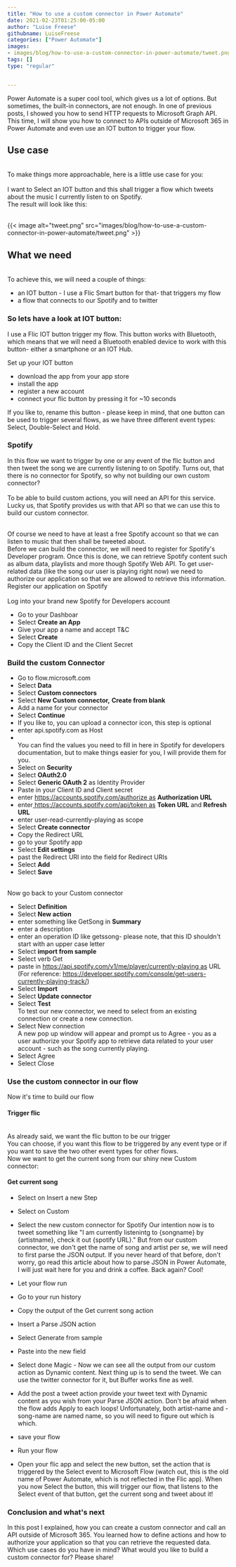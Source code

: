 ```yaml
---
title: "How to use a custom connector in Power Automate"
date: 2021-02-23T01:25:00-05:00
author: "Luise Freese"
githubname: LuiseFreese
categories: ["Power Automate"]
images:
- images/blog/how-to-use-a-custom-connector-in-power-automate/tweet.png
tags: []
type: "regular"


---
```


Power Automate is a super cool tool, which gives us a lot of options.
But sometimes, the built-in connectors, are not enough. In one of
previous posts, I showed you how to send HTTP requests to Microsoft
Graph API. This time, I will show you how to connect to APIs outside of
Microsoft 365 in Power Automate and even use an IOT button to trigger
your flow.


##  Use case 

\
To make things more approachable, here is a little use case for you:\
\
I want to Select an IOT button and this shall trigger a flow which
tweets about the music I currently listen to on Spotify.\
The result will look like this:

\
{{< image alt="tweet.png" src="images/blog/how-to-use-a-custom-connector-in-power-automate/tweet.png" >}}

##  What we need 

\
To achieve this, we will need a couple of things:

-   an IOT button - I use a Flic Smart button for that- that triggers my
    flow
-   a flow that connects to our Spotify and to twitter

### So lets have a look at IOT button: 

I use a Flic IOT button trigger my flow. This button works with
Bluetooth, which means that we will need a Bluetooth enabled device to
work with this button- either a smartphone or an IOT Hub.

Set up your IOT button

-   download the app from your app store
-   install the app
-   register a new account
-   connect your flic button by pressing it for \~10 seconds

If you like to, rename this button - please keep in mind, that one
button can be used to trigger several flows, as we have three different
event types: Select, Double-Select and Hold.

###  Spotify 

In this flow we want to trigger by one or any event of the flic button
and then tweet the song we are currently listening to on Spotify. Turns
out, that there is no connector for Spotify, so why not building our own
custom connector?\
\
To be able to build custom actions, you will need an API for this
service. Lucky us, that Spotify provides us with that API so that we can
use this to build our custom connector.

\
Of course we need to have at least a free Spotify account so that we can
listen to music that then shall be tweeted about.\
Before we can build the connector, we will need to register for
Spotify's Developer program. Once this is done, we can retrieve Spotify
content such as album data, playlists and more though Spotify Web API.
To get user-related data (like the song our user is playing right now)
we need to authorize our application so that we are allowed to retrieve
this information.\
Register our application on Spotify\
\
Log into your brand new Spotify for Developers account
-   Go to your Dashboar
-   Select **Create an App**
-   Give your app a name and accept T&C
-   Select **Create**
-   Copy the Client ID and the Client Secret
### Build the custom Connector 

-   Go to flow.microsoft.com
-   Select **Data**
-   Select **Custom connectors**
-   Select **New Custom connector,** **Create from blank**
-   Add a name for your connector
-   Select **Continue**
-   If you like to, you can upload a connector icon, this step is
    optional
-   enter api.spotify.com as Host
-   \
    You can find the values you need to fill in here in Spotify for
    developers documentation, but to make things easier for you, I will
    provide them for you.
-   Select on **Security**
-   Select **OAuth2.0**
-   Select **Generic OAuth 2** as Identity Provider
-   Paste in your Client ID and Client secret
-   enter [https://accounts.spotify.com/authorize
    as](https://accounts.spotify.com/authorize&nbsp;as) **Authorization
    URL**
-   enter[ https://accounts.spotify.com/api/token
    as](https://accounts.spotify.com/api/token&nbsp;as) **Token URL**
    and **Refresh URL**
-   enter user-read-currently-playing as scope
-   Select **Create connector**
-   Copy the Redirect URL
-   go to your Spotify app
-   Select **Edit settings**
-   past the Redirect URI into the field for Redirect URIs
-   Select **Add**
-   Select **Save**

\
Now go back to your Custom connector

-   Select **Definition**
-   Select **New action**
-   enter something like GetSong in **Summary**
-   enter a description
-   enter an operation ID like getssong- please note, that this ID
    shouldn't start with an upper case letter
-   Select **import from sample**
-   Select verb Get
-   paste in [https://api.spotify.com/v1/me/player/currently-playing
    as](https://api.spotify.com/v1/me/player/currently-playing&nbsp;as)
    URL\
    (For reference:
    <https://developer.spotify.com/console/get-users-currently-playing-track/>)
-   Select **Import**
-   Select **Update connector**
-   Select **Test**\
    To test our new connector, we need to select from an existing
    connection or create a new connection.
-   Select New connection\
    A new pop up window will appear and prompt us to Agree - you as a
    user authorize your Spotify app to retrieve data related to your
    user account - such as the song currently playing.
-   Select Agree
-   Select Close

### Use the custom connector in our flow 

Now it's time to build our flow

####  Trigger flic 

\
As already said, we want the flic button to be our trigger\
You can choose, if you want this flow to be triggered by any event type
or if you want to save the two other event types for other flows.\
Now we want to get the current song from our shiny new Custom connector:

####  Get current song 
-   Select on Insert a new Step

-   Select on Custom

-   Select the new custom connector for Spotify
    Our intention now is to tweet something like "I am currently
    listenintg to {songname} by {artistname}, check it out {spotify
    URL}." But from our custom connector, we don't get the name of
    song and artist per se, we will need to first parse the JSON output.
    If you never heard of that before, don't worry, go read this
    article about how to parse JSON in Power Automate, I will just wait
    here for you and drink a coffee.
    Back again? Cool!
     

-   Let your flow run

-   Go to your run history

-   Copy the output of the Get current song action

-   Insert a Parse JSON action

-   Select Generate from sample

-   Paste into the new field

-   Select done
    Magic - Now we can see all the output from our custom action as
    Dynamic content. Next thing up is to send the tweet. We can use the
    twitter connector for it, but Buffer works fine as well.
    

-   Add the post a tweet action
    provide your tweet text with Dynamic content as you wish from your
    Parse JSON action. Don't be afraid when the flow adds Apply to each
    loops! Unfortunately, both artist-name and -song-name are named
    name, so you will need to figure out which is which.

-   save your flow

-   Run your flow

-   Open your flic app and select the new button, set the action that is
    triggered by the Select event to Microsoft Flow (watch out, this is
    the old name of Power Automate, which is not reflected in the Flic
    app). When you now Select the button, this will trigger our flow,
    that listens to the Select event of that button, get the current
    song and tweet about it!



### Conclusion and what's next 


In this post I explained, how you can create a custom connector and call
an API outside of Microsoft 365. You learned how to define actions and
how to authorize your application so that you can retrieve the requested
data. Which use cases do you have in mind? What would you like to build
a custom connector for? Please share!

